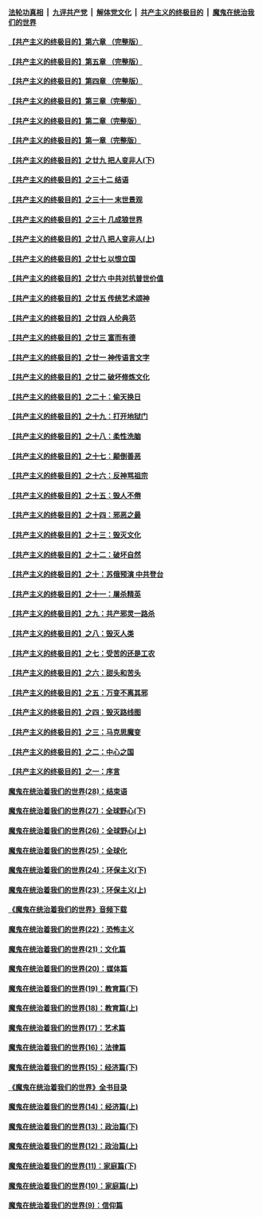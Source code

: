 ####  [法轮功真相](../../../../basic/blob/master/README.md?t=10040552) &nbsp;|&nbsp; [九评共产党](../../../../9ping.md/blob/master/README.md?t=10040552) &nbsp;|&nbsp; [解体党文化](../../../../jtdwh.md/blob/master/README.md?t=10040552)  &nbsp;|&nbsp; [共产主义的终极目的](../../../../gczydzjmd.md/blob/master/README.md?t=10040552) &nbsp;|&nbsp; [魔鬼在统治我们的世界](../../../../mgztzwmdsj.md/blob/master/README.md?t=10040552) 

#### [【共产主义的终极目的】第六章 （完整版）](../pages/nsc422/n11428913.md?t=10040552) 

#### [【共产主义的终极目的】第五章 （完整版）](../pages/nsc422/n11428912.md?t=10040552) 

#### [【共产主义的终极目的】第四章 （完整版）](../pages/nsc422/n11428907.md?t=10040552) 

#### [【共产主义的终极目的】第三章（完整版）](../pages/nsc422/n11428848.md?t=10040552) 

#### [【共产主义的终极目的】第二章（完整版）](../pages/nsc422/n11428831.md?t=10040552) 

#### [【共产主义的终极目的】第一章（完整版）](../pages/nsc422/n11417651.md?t=10040552) 

#### [【共产主义的终极目的】之廿九 把人变非人(下)](../pages/nsc422/n11344140.md?t=10040552) 

#### [【共产主义的终极目的】之三十二 结语](../pages/nsc422/n11360535.md?t=10040552) 

#### [【共产主义的终极目的】之三十一 末世景观](../pages/nsc422/n11351129.md?t=10040552) 

#### [【共产主义的终极目的】之三十 几成狼世界](../pages/nsc422/n11348280.md?t=10040552) 

#### [【共产主义的终极目的】之廿八 把人变非人(上)](../pages/nsc422/n11340492.md?t=10040552) 

#### [【共产主义的终极目的】之廿七 以恨立国](../pages/nsc422/n11336944.md?t=10040552) 

#### [【共产主义的终极目的】之廿六 中共对抗普世价值](../pages/nsc422/n11324785.md?t=10040552) 

#### [【共产主义的终极目的】之廿五 传统艺术颂神](../pages/nsc422/n11296396.md?t=10040552) 

#### [【共产主义的终极目的】之廿四 人伦典范](../pages/nsc422/n11296397.md?t=10040552) 

#### [【共产主义的终极目的】之廿三 富而有德](../pages/nsc422/n11283598.md?t=10040552) 

#### [【共产主义的终极目的】之廿一 神传语言文字](../pages/nsc422/n11263265.md?t=10040552) 

#### [【共产主义的终极目的】之廿二 破坏修炼文化](../pages/nsc422/n11245728.md?t=10040552) 

#### [【共产主义的终极目的】之二十：偷天换日](../pages/nsc422/n11238846.md?t=10040552) 

#### [【共产主义的终极目的】之十九：打开地狱门](../pages/nsc422/n11206376.md?t=10040552) 

#### [【共产主义的终极目的】之十八：柔性洗脑](../pages/nsc422/n11199994.md?t=10040552) 

#### [【共产主义的终极目的】之十七：颠倒善恶](../pages/nsc422/n11179782.md?t=10040552) 

#### [【共产主义的终极目的】之十六：反神骂祖宗](../pages/nsc422/n11166798.md?t=10040552) 

#### [【共产主义的终极目的】之十五：毁人不倦](../pages/nsc422/n11166792.md?t=10040552) 

#### [【共产主义的终极目的】之十四：邪恶之最](../pages/nsc422/n11150249.md?t=10040552) 

#### [【共产主义的终极目的】之十三：毁灭文化](../pages/nsc422/n11135227.md?t=10040552) 

#### [【共产主义的终极目的】之十二：破坏自然](../pages/nsc422/n11135214.md?t=10040552) 

#### [【共产主义的终极目的】之十：苏俄预演 中共登台](../pages/nsc422/n11118424.md?t=10040552) 

#### [【共产主义的终极目的】之十一：屠杀精英](../pages/nsc422/n11118442.md?t=10040552) 

#### [【共产主义的终极目的】之九：共产邪灵一路杀](../pages/nsc422/n11114139.md?t=10040552) 

#### [【共产主义的终极目的】之八：毁灭人类](../pages/nsc422/n11108503.md?t=10040552) 

#### [【共产主义的终极目的】之七：受苦的还是工农](../pages/nsc422/n11101809.md?t=10040552) 

#### [【共产主义的终极目的】之六：甜头和苦头](../pages/nsc422/n11096971.md?t=10040552) 

#### [【共产主义的终极目的】之五：万变不离其邪](../pages/nsc422/n11091285.md?t=10040552) 

#### [【共产主义的终极目的】之四：毁灭路线图](../pages/nsc422/n11086284.md?t=10040552) 

#### [【共产主义的终极目的】之三：马克思魔变](../pages/nsc422/n11061941.md?t=10040552) 

#### [【共产主义的终极目的】之二：中心之国](../pages/nsc422/n11047728.md?t=10040552) 

#### [【共产主义的终极目的】之一：序言](../pages/nsc422/n11086077.md?t=10040552) 

#### [魔鬼在统治着我们的世界(28)：结束语](../pages/nsc422/n10936246.md?t=10040552) 

#### [魔鬼在统治着我们的世界(27)：全球野心(下)](../pages/nsc422/n10928319.md?t=10040552) 

#### [魔鬼在统治着我们的世界(26)：全球野心(上)](../pages/nsc422/n10900318.md?t=10040552) 

#### [魔鬼在统治着我们的世界(25)：全球化](../pages/nsc422/n10788205.md?t=10040552) 

#### [魔鬼在统治着我们的世界(24)：环保主义(下)](../pages/nsc422/n10695307.md?t=10040552) 

#### [魔鬼在统治着我们的世界(23)：环保主义(上)](../pages/nsc422/n10688613.md?t=10040552) 

#### [《魔鬼在统治着我们的世界》音频下载](../pages/nsc422/n10635553.md?t=10040552) 

#### [魔鬼在统治着我们的世界(22)：恐怖主义](../pages/nsc422/n10614727.md?t=10040552) 

#### [魔鬼在统治着我们的世界(21)：文化篇](../pages/nsc422/n10597706.md?t=10040552) 

#### [魔鬼在统治着我们的世界(20)：媒体篇](../pages/nsc422/n10586579.md?t=10040552) 

#### [魔鬼在统治着我们的世界(19)：教育篇(下)](../pages/nsc422/n10564808.md?t=10040552) 

#### [魔鬼在统治着我们的世界(18)：教育篇(上)](../pages/nsc422/n10526970.md?t=10040552) 

#### [魔鬼在统治着我们的世界(17)：艺术篇](../pages/nsc422/n10499093.md?t=10040552) 

#### [魔鬼在统治着我们的世界(16)：法律篇](../pages/nsc422/n10485969.md?t=10040552) 

#### [魔鬼在统治着我们的世界(15)：经济篇(下)](../pages/nsc422/n10469975.md?t=10040552) 

#### [《魔鬼在统治着我们的世界》全书目录](../pages/nsc422/n10464261.md?t=10040552) 

#### [魔鬼在统治着我们的世界(14)：经济篇(上)](../pages/nsc422/n10457370.md?t=10040552) 

#### [魔鬼在统治着我们的世界(13)：政治篇(下)](../pages/nsc422/n10448270.md?t=10040552) 

#### [魔鬼在统治着我们的世界(12)：政治篇(上)](../pages/nsc422/n10444576.md?t=10040552) 

#### [魔鬼在统治着我们的世界(11)：家庭篇(下)](../pages/nsc422/n10440961.md?t=10040552) 

#### [魔鬼在统治着我们的世界(10)：家庭篇(上)](../pages/nsc422/n10435448.md?t=10040552) 

#### [魔鬼在统治着我们的世界(9)：信仰篇](../pages/nsc422/n10432159.md?t=10040552) 

